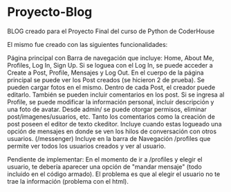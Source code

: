 # Proyecto-Blog

BLOG creado para el Proyecto Final del curso de Python de CoderHouse

El mismo fue creado con las siguientes funcionalidades:

Página principal con Barra de navegación que incluye: Home, About Me, Profiles, Log In, Sign Up.
Si se loguea con el Log In, se puede acceder a Create a Post, Profile, Mensajes y Log Out.
En el cuerpo de la página principal se puede ver los Post creados (se hicieron 2 de prueba). Se pueden cargar fotos en el mismo.
Dentro de cada Post, el creador puede editarlo. También se pueden incluir comentarios en los post.
Si se ingresa al Profile, se puede modificar la información personal, incluir descripción y una foto de avatar.
Desde admin/ se puede otorgar permisos, eliminar post/imagenes/usuarios, etc.
Tanto los comentarios como la creación de post poseen el editor de texto ckeditor.
Incluye cuando estas logueado una opción de mensajes en donde se ven los hilos de conversación con otros usuarios. (/messenger)
Incluye en la barra de Navegación /profiles que permite ver todos los usuarios creados y ver al usuario.

Pendiente de implementar: En el momento de ir a /profiles y elegir el usuario, te debería aparecer una opción de "mandar mensaje"
(todo incluido en el código armado). El problema es que al elegir el usuario no te trae la información (problema con el html).

